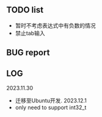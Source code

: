 ## **TODO list**
* 暂时不考虑表达式中有负数的情况
* 禁止tab输入
## **BUG report**

## **LOG**
2023.11.30
* 迁移至Ubuntu开发.
2023.12.1
* only need to support int32_t

